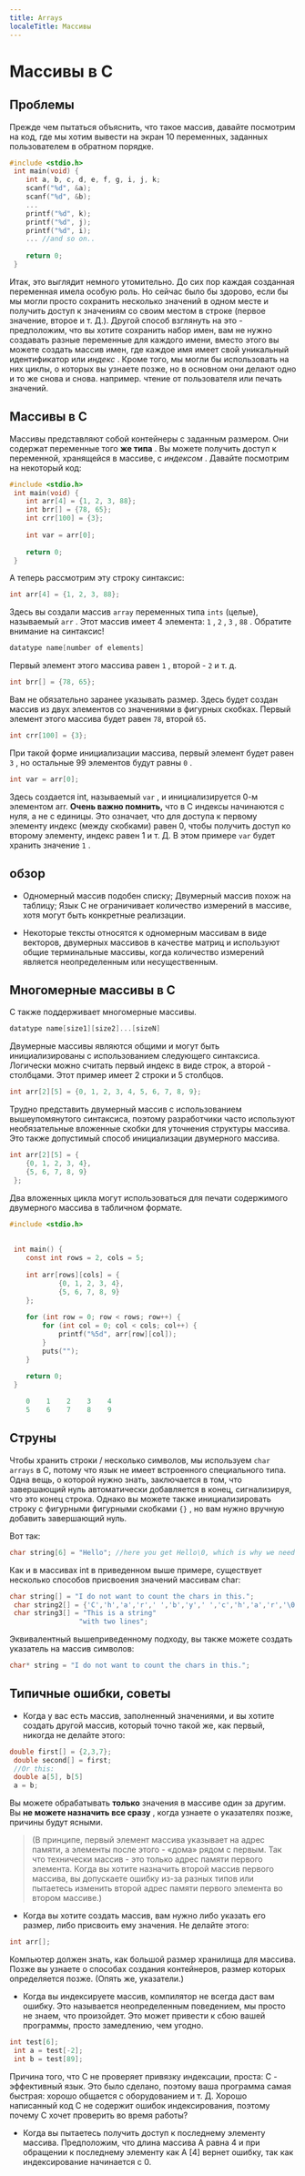 ```yaml
---
title: Arrays
localeTitle: Массивы
---
```

# Массивы в C

## Проблемы

Прежде чем пытаться объяснить, что такое массив, давайте посмотрим на код, где мы хотим вывести на экран 10 переменных, заданных пользователем в обратном порядке.

```C
#include <stdio.h> 
 int main(void) { 
    int a, b, c, d, e, f, g, i, j, k; 
    scanf("%d", &a); 
    scanf("%d", &b); 
    ... 
    printf("%d", k); 
    printf("%d", j); 
    printf("%d", i); 
    ... //and so on.. 
 
    return 0; 
 } 
```

Итак, это выглядит немного утомительно. До сих пор каждая созданная переменная имела особую роль. Но сейчас было бы здорово, если бы мы могли просто сохранить несколько значений в одном месте и получить доступ к значениям со своим местом в строке (первое значение, второе и т. Д.). Другой способ взглянуть на это - предположим, что вы хотите сохранить набор имен, вам не нужно создавать разные переменные для каждого имени, вместо этого вы можете создать массив имен, где каждое имя имеет свой уникальный идентификатор или _индекс_ . Кроме того, мы могли бы использовать на них циклы, о которых вы узнаете позже, но в основном они делают одно и то же снова и снова. например. чтение от пользователя или печать значений.

## Массивы в C

Массивы представляют собой контейнеры с заданным размером. Они содержат переменные того **же типа** . Вы можете получить доступ к переменной, хранящейся в массиве, с _индексом_ . Давайте посмотрим на некоторый код:

```C
#include <stdio.h> 
 int main(void) { 
    int arr[4] = {1, 2, 3, 88}; 
    int brr[] = {78, 65}; 
    int crr[100] = {3}; 
 
    int var = arr[0]; 
 
    return 0; 
 } 
```

А теперь рассмотрим эту строку синтаксис:

```C
int arr[4] = {1, 2, 3, 88}; 
```

Здесь вы создали массив `array` переменных типа `ints` (целые), называемый `arr` . Этот массив имеет 4 элемента: `1` , `2` , `3` , `88` . Обратите внимание на синтаксис!

```C
datatype name[number of elements] 
```

Первый элемент этого массива равен `1` , второй - `2` и т. д.

```C
int brr[] = {78, 65}; 
```

Вам не обязательно заранее указывать размер. Здесь будет создан массив из двух элементов со значениями в фигурных скобках.
Первый элемент этого массива будет равен `78`, второй `65`.

```C
int crr[100] = {3}; 
```

При такой форме инициализации массива, первый элемент будет равен `3` , но остальные 99 элементов будут равны `0` .

```C
int var = arr[0]; 
```

Здесь создается int, называемый `var` , и инициализируется 0-м элементом arr. **Очень важно помнить,** что в C индексы начинаются с нуля, а не с единицы. Это означает, что для доступа к первому элементу индекс (между скобками) равен 0, чтобы получить доступ ко второму элементу, индекс равен 1 и т. Д. В этом примере `var` будет хранить значение `1` .

## обзор

*   Одномерный массив подобен списку; Двумерный массив похож на таблицу; Язык C не ограничивает количество измерений в массиве, хотя могут быть конкретные реализации.
    
*   Некоторые тексты относятся к одномерным массивам в виде векторов, двумерных массивов в качестве матриц и используют общие терминальные массивы, когда количество измерений является неопределенным или несущественным.
    

## Многомерные массивы в C

C также поддерживает многомерные массивы.

```C
datatype name[size1][size2]...[sizeN] 
```

Двумерные массивы являются общими и могут быть инициализированы с использованием следующего синтаксиса. Логически можно считать первый индекс в виде строк, а второй - столбцами. Этот пример имеет 2 строки и 5 столбцов.

```C
int arr[2][5] = {0, 1, 2, 3, 4, 5, 6, 7, 8, 9}; 
```

Трудно представить двумерный массив с использованием вышеупомянутого синтаксиса, поэтому разработчики часто используют необязательные вложенные скобки для уточнения структуры массива. Это также допустимый способ инициализации двумерного массива.

```C
int arr[2][5] = { 
    {0, 1, 2, 3, 4}, 
    {5, 6, 7, 8, 9} 
 }; 
```

Два вложенных цикла могут использоваться для печати содержимого двумерного массива в табличном формате.

```C
#include <stdio.h> 
 
 
 int main() { 
    const int rows = 2, cols = 5; 
 
    int arr[rows][cols] = { 
            {0, 1, 2, 3, 4}, 
            {5, 6, 7, 8, 9} 
    }; 
 
    for (int row = 0; row < rows; row++) { 
        for (int col = 0; col < cols; col++) { 
            printf("%5d", arr[row][col]); 
        } 
        puts(""); 
    } 
 
    return 0; 
 } 
```

```C
    0    1    2    3    4 
    5    6    7    8    9 
```

## Струны

Чтобы хранить строки / несколько символов, мы используем `char arrays` в C, потому что язык не имеет встроенного специального типа. Одна вещь, о которой нужно знать, заключается в том, что завершающий нуль автоматически добавляется в конец, сигнализируя, что это конец строка. Однако вы можете также инициализировать строку с фигурными фигурными скобками `{}` , но вам нужно вручную добавить завершающий нуль.

Вот так:

```C
char string[6] = "Hello"; //here you get Hello\0, which is why we need an array with the length of 6 
```

Как и в массивах int в приведенном выше примере, существует несколько способов присвоения значений массивам char:

```C
char string[] = "I do not want to count the chars in this."; 
 char string2[] = {'C','h','a','r',' ','b','y',' ','c','h','a','r','\0'}; 
 char string3[] = "This is a string" 
                 "with two lines"; 
```

Эквивалентный вышеприведенному подходу, вы также можете создать указатель на массив символов:

```C
char* string = "I do not want to count the chars in this."; 
```

## Типичные ошибки, советы

*   Когда у вас есть массив, заполненный значениями, и вы хотите создать другой массив, который точно такой же, как первый, никогда не делайте этого:

```C
double first[] = {2,3,7}; 
 double second[] = first; 
 //Or this: 
 double a[5], b[5] 
 a = b; 
```

Вы можете обрабатывать **только** значения в массиве один за другим. Вы **не можете назначить все сразу** , когда узнаете о указателях позже, причины будут ясными.

> (В принципе, первый элемент массива указывает на адрес памяти, а элементы после этого - «дома» рядом с первым. Так что технически массив - это только адрес памяти первого элемента. Когда вы хотите назначить второй массив первого массива, вы допускаете ошибку из-за разных типов или пытаетесь изменить второй адрес памяти первого элемента во втором массиве.)

*   Когда вы хотите создать массив, вам нужно либо указать его размер, либо присвоить ему значения. Не делайте этого:

```C
int arr[]; 
```

Компьютер должен знать, как большой размер хранилища для массива. Позже вы узнаете о способах создания контейнеров, размер которых определяется позже. (Опять же, указатели.)

*   Когда вы индексируете массив, компилятор не всегда даст вам ошибку. Это называется неопределенным поведением, мы просто не знаем, что произойдет. Это может привести к сбою вашей программы, просто замедлению, чем угодно.

```C
int test[6]; 
 int a = test[-2]; 
 int b = test[89]; 
```

Причина того, что C не проверяет привязку индексации, проста: C - эффективный язык. Это было сделано, поэтому ваша программа самая быстрая: хорошо общается с оборудованием и т. Д. Хорошо написанный код C не содержит ошибок индексирования, поэтому почему C хочет проверить во время работы?

*   Когда вы пытаетесь получить доступ к последнему элементу массива. Предположим, что длина массива A равна 4 и при обращении к последнему элементу как A \[4\] вернет ошибку, так как индексирование начинается с 0.
